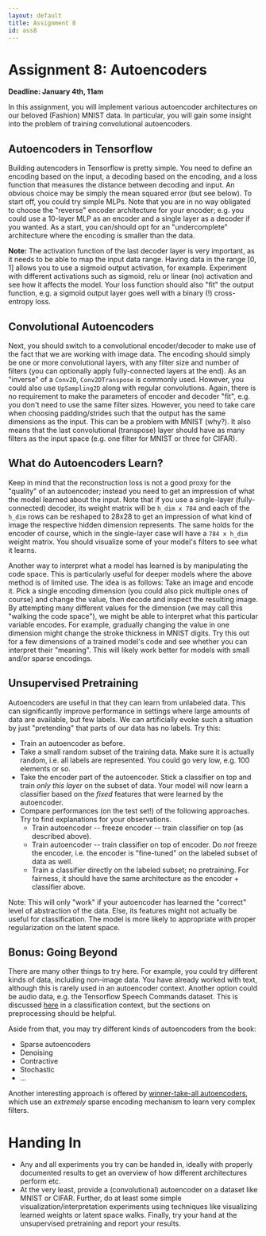 ```yaml
---
layout: default
title: Assignment 8
id: ass8
---
```



# Assignment 8: Autoencoders
**Deadline: January 4th, 11am**


In this assignment, you will implement various autoencoder architectures on our
beloved (Fashion) MNIST data. In particular, you will gain some insight into
the problem of training convolutional autoencoders.


## Autoencoders in Tensorflow

Building autencoders in Tensorflow is pretty simple. You need to define an
encoding based on the input, a decoding based on the encoding, and a loss
function that measures the distance between decoding and input. An obvious choice
may be simply the mean squared error (but see below). To start off, you could try
simple MLPs. Note that you are in no way obligated to choose the "reverse"
encoder architecture for your encoder; e.g. you could use a 10-layer MLP as an
encoder and a single layer as a decoder if you wanted. As a start, you can/should
opt for an "undercomplete" architecture where the encoding is smaller than the
data.

**Note:** The activation
function of the last decoder layer is very important, as it needs to be able to
map the input data range. Having data in the range [0, 1] allows you to use a
sigmoid output activation, for example. Experiment with different activations
such as sigmoid, relu or linear (no) activation and see how it affects the
model. Your loss function should also "fit" the output function, e.g. a sigmoid
output layer goes well with a binary (!) cross-entropy loss.


## Convolutional Autoencoders

Next, you should switch to a convolutional encoder/decoder to make use of the
fact that we are working with image data. The encoding should simply be one or
more convolutional layers, with any filter size and number of filters (you can
optionally apply fully-connected layers at the end). As an "inverse" of a
`Conv2D`, `Conv2DTranspose` is commonly used. However,
you could also use `UpSampling2D` along with regular convolutions.
 Again, there is no
requirement to make the parameters of encoder and decoder "fit", e.g. you don't
need to use the same filter sizes. However, you need to take care when choosing
 padding/strides such that the output has the same dimensions as the input. This
 can be a problem with MNIST (why?).
  It also means that the last
convolutional (transpose) layer should have as many filters as the input 
space (e.g. one filter for MNIST or three for CIFAR).


## What do Autoencoders Learn?

Keep in mind that the reconstruction loss is not a good proxy for the "quality" of an
autoencoder; instead you need to get an impression of what the model learned
about the input.
Note that if you use a single-layer (fully-connected) decoder, its weight
matrix will be `h_dim x 784` and each of the `h_dim` rows can be reshaped to
28x28 to get an impression of what kind of image the respective hidden
dimension represents.
The same holds for the encoder of course, which in the single-layer case will
have a `784 x h_dim` weight matrix. You should visualize some of your model's
filters to see what it learns.

Another way to interpret what a model has learned is by manipulating the code
space. This is particularly useful for deeper models where the above method is
of limited use. The idea is as follows: Take an image and encode it. Pick a
single encoding dimension (you could also pick multiple ones of course) and
change the value, then decode and inspect the resulting image. By attempting
many different values for the dimension (we may call this "walking the code
space"), we might be able to interpret what this particular variable encodes.
For example, gradually changing the value in one dimension might change the
stroke thickness in MNIST digits. Try this out for a few dimensions of a
trained model's code and see whether you can interpret their "meaning". This
will likely work better for models with small and/or sparse encodings.


## Unsupervised Pretraining

Autoencoders are useful in that they can learn from unlabeled data. This can
significantly improve performance in settings where large amounts of data are
available, but few labels. We can artificially evoke such a situation by just 
"pretending" that parts of our data has no labels. Try this:

- Train an autoencoder as before.
- Take a small random subset of the training data. Make sure it is actually random,
i.e. all labels are represented. You could go very low, e.g. 100 elements or so.
- Take the encoder part of the autoencoder. Stick a classifier on top and train
_only this layer_ on the subset of data. Your model will now learn a classifier
based on the _fixed_ features that were learned by the autoencoder.
- Compare performances (on the test set!) of the following approaches. Try to find
explanations for your observations.
  - Train autoencoder -- freeze encoder -- train classifier on top (as described above).
  - Train autoencoder -- train classifier on top of encoder. Do _not_ freeze the encoder,
    i.e. the encoder is "fine-tuned" on the labeled subset of data as well.
  - Train a classifier directly on the labeled subset; no pretraining. For fairness,
    it should have the same architecture as the encoder + classifier above.
    
Note: This will only "work" if your autoencoder has learned the "correct" level
of abstraction of the data. Else, its features might not actually be useful for
classification. The model is more likely to appropriate with proper regularization
on the latent space.


## Bonus: Going Beyond

There are many other things to try here. For example, you could try different
kinds of data, including non-image data. You have already worked with text,
although this is rarely used in an autoencoder context. Another option could be
audio data, e.g. the Tensorflow Speech Commands dataset. This is discussed
[here](https://www.tensorflow.org/tutorials/audio/simple_audio) in a classification
context, but the sections on preprocessing should be helpful.

Aside from that, you may try different kinds of autoencoders from the book:
- Sparse autoencoders
- Denoising
- Contractive
- Stochastic
- ...

Another interesting approach is offered by 
[winner-take-all autoencoders](https://arxiv.org/pdf/1409.2752.pdf), which use
an _extremely_ sparse encoding mechanism to learn very complex filters.


# Handing In
- Any and all experiments you try can be handed in, ideally with properly
documented results to get an overview of how different architectures perform etc.
- At the very least, provide a (convolutional) autoencoder on a dataset like MNIST
or CIFAR. Further, do at least some simple visualization/interpretation experiments
using techniques like visualizing learned weights or latent space walks. Finally,
try your hand at the unsupervised pretraining and report your results.